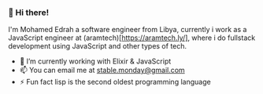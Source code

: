 ### 🚀 Hi there!

I'm Mohamed Edrah a software engineer from Libya, currently i work as a JavaScript engineer at (aramtech)[https://aramtech.ly/], where i do fullstack development using JavaScript and other types
of tech.

- 🔭 I’m currently working with Elixir & JavaScript
- 📫 You can email me at stable.monday@gmail.com
- ⚡ Fun fact lisp is the second oldest programming language

